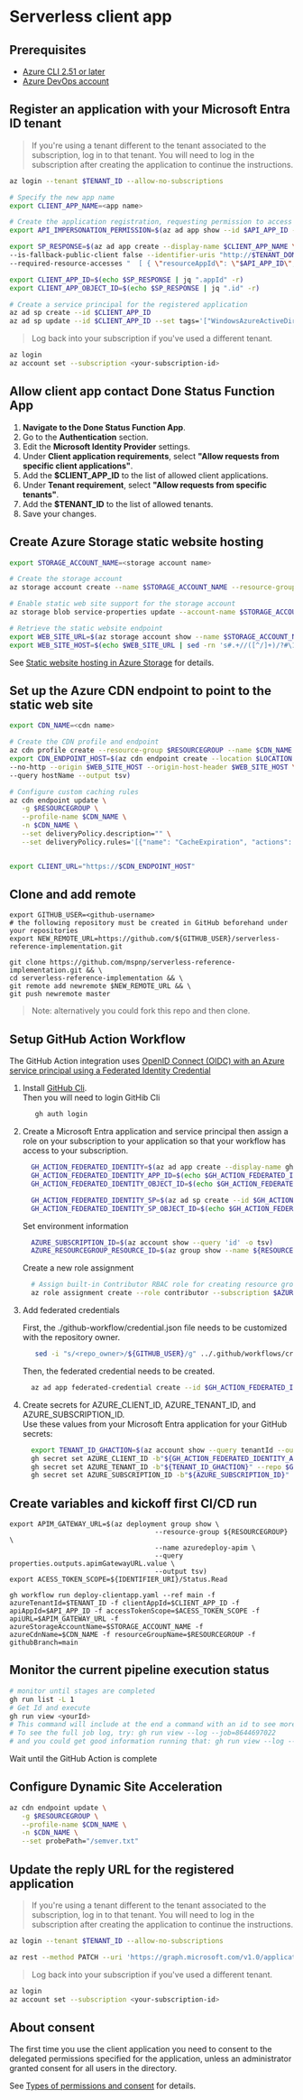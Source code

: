# Serverless client app

## Prerequisites

- [Azure CLI 2.51 or later](https://learn.microsoft.com/cli/azure/install-azure-cli)
- [Azure DevOps account](https://azure.microsoft.com/services/devops)

## Register an application with your Microsoft Entra ID tenant

> If you're using a tenant different to the tenant associated to the subscription, log in to that tenant. You will need to log in the subscription after creating the application to continue the instructions.

```bash
az login --tenant $TENANT_ID --allow-no-subscriptions
```

```bash
# Specify the new app name
export CLIENT_APP_NAME=<app name>

# Create the application registration, requesting permission to access the Graph API and to impersonate a user when calling the drone status API
export API_IMPERSONATION_PERMISSION=$(az ad app show --id $API_APP_ID --query "api.oauth2PermissionScopes[0].id" --output tsv)

export SP_RESPONSE=$(az ad app create --display-name $CLIENT_APP_NAME \
--is-fallback-public-client false --identifier-uris "http://$TENANT_DOMAIN/$CLIENT_APP_NAME" \
--required-resource-accesses "  [ { \"resourceAppId\": \"$API_APP_ID\", \"resourceAccess\": [ { \"id\": \"$API_IMPERSONATION_PERMISSION\", \"type\": \"Scope\" } ] }, { \"resourceAppId\": \"00000003-0000-0000-c000-000000000000\", \"resourceAccess\": [ { \"id\": \"e1fe6dd8-ba31-4d61-89e7-88639da4683d\", \"type\": \"Scope\" } ] } ] ")

export CLIENT_APP_ID=$(echo $SP_RESPONSE | jq ".appId" -r)
export CLIENT_APP_OBJECT_ID=$(echo $SP_RESPONSE | jq ".id" -r)

# Create a service principal for the registered application
az ad sp create --id $CLIENT_APP_ID
az ad sp update --id $CLIENT_APP_ID --set tags='["WindowsAzureActiveDirectoryIntegratedApp"]'
```

> Log back into your subscription if you've used a different tenant.

```bash
az login
az account set --subscription <your-subscription-id>
```

## Allow client app contact Done Status Function App

1. **Navigate to the Done Status Function App**.
2. Go to the **Authentication** section.
3. Edit the **Microsoft Identity Provider** settings.
4. Under **Client application requirements**, select **"Allow requests from specific client applications"**.
5. Add the **$CLIENT_APP_ID** to the list of allowed client applications.
6. Under **Tenant requirement**, select **"Allow requests from specific tenants"**.
7. Add the **$TENANT_ID** to the list of allowed tenants.
8. Save your changes.

## Create Azure Storage static website hosting

```bash
export STORAGE_ACCOUNT_NAME=<storage account name>

# Create the storage account
az storage account create --name $STORAGE_ACCOUNT_NAME --resource-group $RESOURCEGROUP --location $LOCATION --kind StorageV2

# Enable static web site support for the storage account
az storage blob service-properties update --account-name $STORAGE_ACCOUNT_NAME --static-website --404-document 404.html --index-document index.html

# Retrieve the static website endpoint
export WEB_SITE_URL=$(az storage account show --name $STORAGE_ACCOUNT_NAME --resource-group $RESOURCEGROUP --query primaryEndpoints.web --output tsv)
export WEB_SITE_HOST=$(echo $WEB_SITE_URL | sed -rn 's#.+//([^/]+)/?#\1#p')
```

See [Static website hosting in Azure Storage](https://learn.microsoft.com/azure/storage/blobs/storage-blob-static-website) for details.

## Set up the Azure CDN endpoint to point to the static web site

```bash
export CDN_NAME=<cdn name>

# Create the CDN profile and endpoint
az cdn profile create --resource-group $RESOURCEGROUP --name $CDN_NAME --sku Standard_Microsoft
export CDN_ENDPOINT_HOST=$(az cdn endpoint create --location $LOCATION --resource-group $RESOURCEGROUP --profile-name $CDN_NAME --name $CDN_NAME \
--no-http --origin $WEB_SITE_HOST --origin-host-header $WEB_SITE_HOST \
--query hostName --output tsv)

# Configure custom caching rules
az cdn endpoint update \
   -g $RESOURCEGROUP \
   --profile-name $CDN_NAME \
   -n $CDN_NAME \
   --set deliveryPolicy.description="" \
   --set deliveryPolicy.rules='[{"name": "CacheExpiration", "actions": [{"name": "CacheExpiration","parameters": {"cacheType":"All","cacheBehavior": "Override","cacheDuration": "366.00:00:00"}}],"conditions": [{"name": "UrlFileExtension","parameters": {"operator":"EndsWith","matchValues": ["js","css","map"],"transforms": ["Lowercase"] }}],"order": 1}]'


export CLIENT_URL="https://$CDN_ENDPOINT_HOST"
```

## Clone and add remote

```
export GITHUB_USER=<github-username>
# the following repository must be created in GitHub beforehand under your repositories
export NEW_REMOTE_URL=https://github.com/${GITHUB_USER}/serverless-reference-implementation.git

git clone https://github.com/mspnp/serverless-reference-implementation.git && \
cd serverless-reference-implementation && \
git remote add newremote $NEW_REMOTE_URL && \
git push newremote master
```

> Note: alternatively you could fork this repo and then clone.

## Setup GitHub Action Workflow

 The GitHub Action integration uses [OpenID Connect (OIDC) with an Azure service principal using a Federated Identity Credential](https://learn.microsoft.com/azure/developer/github/connect-from-azure)

   1. Install [GitHub Cli](https://github.com/cli/cli/blob/trunk/docs/install_linux.md#official-sources).  
     Then you will need to login GitHib Cli

       ```bash
          gh auth login
       ```

   1. Create a Microsoft Entra application and service principal then assign a role on your subscription to your application so that your workflow has access to your subscription.  

       ```bash
         GH_ACTION_FEDERATED_IDENTITY=$(az ad app create --display-name ghActionFederatedIdentity)
         GH_ACTION_FEDERATED_IDENTITY_APP_ID=$(echo $GH_ACTION_FEDERATED_IDENTITY | jq -r '.appId')
         GH_ACTION_FEDERATED_IDENTITY_OBJECT_ID=$(echo $GH_ACTION_FEDERATED_IDENTITY | jq -r '.id')

         GH_ACTION_FEDERATED_IDENTITY_SP=$(az ad sp create --id $GH_ACTION_FEDERATED_IDENTITY_APP_ID)
         GH_ACTION_FEDERATED_IDENTITY_SP_OBJECT_ID=$(echo $GH_ACTION_FEDERATED_IDENTITY_SP | jq -r '.id')
       ```

       Set environment information

       ```bash
         AZURE_SUBSCRIPTION_ID=$(az account show --query 'id' -o tsv)
         AZURE_RESOURCEGROUP_RESOURCE_ID=$(az group show --name ${RESOURCEGROUP} --query id -o tsv)
       ```

       Create a new role assignment

       ```bash
         # Assign built-in Contributor RBAC role for creating resource groups and performing deployments at the resource group level
         az role assignment create --role contributor --subscription $AZURE_SUBSCRIPTION_ID --assignee-object-id  $GH_ACTION_FEDERATED_IDENTITY_SP_OBJECT_ID --assignee-principal-type ServicePrincipal --scope $AZURE_RESOURCEGROUP_RESOURCE_ID
       ```

   1. Add federated credentials

       First, the ./github-workflow/credential.json file needs to be customized with the repository owner.

       ```bash
          sed -i "s/<repo_owner>/${GITHUB_USER}/g" ../.github/workflows/credential.json
       ```

       Then, the federated credential needs to be created.

       ```bash
         az ad app federated-credential create --id $GH_ACTION_FEDERATED_IDENTITY_OBJECT_ID --parameters ../.github/workflows/credential.json
       ```

   1. Create secrets for AZURE_CLIENT_ID, AZURE_TENANT_ID, and AZURE_SUBSCRIPTION_ID.  
       Use these values from your Microsoft Entra application for your GitHub secrets:

       ```bash
         export TENANT_ID_GHACTION=$(az account show --query tenantId --output tsv)
         gh secret set AZURE_CLIENT_ID -b"${GH_ACTION_FEDERATED_IDENTITY_APP_ID}" --repo $GH_USER/serverless-reference-implementation
         gh secret set AZURE_TENANT_ID -b"${TENANT_ID_GHACTION}" --repo $GH_USER/serverless-reference-implementation
         gh secret set AZURE_SUBSCRIPTION_ID -b"${AZURE_SUBSCRIPTION_ID}" --repo $GH_USER/serverless-reference-implementation
       ```

## Create variables and kickoff first CI/CD run

```
export APIM_GATEWAY_URL=$(az deployment group show \
                                    --resource-group ${RESOURCEGROUP} \
                                    --name azuredeploy-apim \
                                    --query properties.outputs.apimGatewayURL.value \
                                    --output tsv)
export ACESS_TOKEN_SCOPE=${IDENTIFIER_URI}/Status.Read

gh workflow run deploy-clientapp.yaml --ref main -f azureTenantId=$TENANT_ID -f clientAppId=$CLIENT_APP_ID -f apiAppId=$API_APP_ID -f accessTokenScope=$ACESS_TOKEN_SCOPE -f apiURL=$APIM_GATEWAY_URL -f azureStorageAccountName=$STORAGE_ACCOUNT_NAME -f azureCdnName=$CDN_NAME -f resourceGroupName=$RESOURCEGROUP -f githubBranch=main
```

## Monitor the current pipeline execution status

```bash
# monitor until stages are completed
gh run list -L 1
# Get Id and execute 
gh run view <yourId>
# This command will include at the end a command with an id to see more details, it will look like 
# To see the full job log, try: gh run view --log --job=8644697022
# and you could get good information running that: gh run view --log --job=8644697022
```

Wait until the GitHub Action is complete

## Configure Dynamic Site Acceleration

```bash
az cdn endpoint update \
   -g $RESOURCEGROUP \
   --profile-name $CDN_NAME \
   -n $CDN_NAME \
   --set probePath="/semver.txt"
```

## Update the reply URL for the registered application

> If you're using a tenant different to the tenant associated to the subscription, log in to that tenant. You will need to log in the subscription after creating the application to continue the instructions.

```bash
az login --tenant $TENANT_ID --allow-no-subscriptions
```

```bash
az rest --method PATCH --uri 'https://graph.microsoft.com/v1.0/applications/'$CLIENT_APP_OBJECT_ID --headers 'Content-Type=application/json' --body '{"spa":{"redirectUris":["'$CLIENT_URL'"]},web:{implicitGrantSettings:{enableAccessTokenIssuance:true}}}'
```

> Log back into your subscription if you've used a different tenant.

```bash
az login
az account set --subscription <your-subscription-id>
```

## About consent

The first time you use the client application you need to consent to the delegated permissions specified for the application, unless an administrator granted consent for all users in the directory.

See [Types of permissions and consent](https://learn.microsoft.com/entra/identity-platform/permissions-consent-overview) for details.
